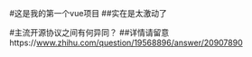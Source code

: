 #这是我的第一个vue项目
##实在是太激动了

#主流开源协议之间有何异同？
##详情请留意https://www.zhihu.com/question/19568896/answer/20907890